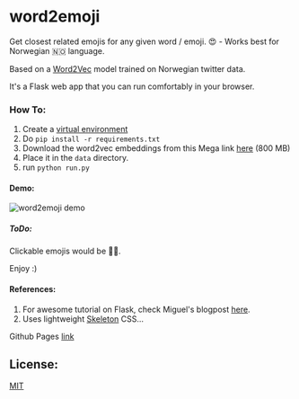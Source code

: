 # word2emoji
Get closest related emojis for any given word / emoji.  😍 - Works best for Norwegian 🇳🇴 language.

Based on a [Word2Vec](https://code.google.com/p/word2vec/) model trained on Norwegian twitter data.

It's a Flask web app that you can run comfortably in your browser.

### How To:
1. Create a [virtual environment](https://docs.python.org/3/library/venv.html)
2. Do ``` pip install -r requirements.txt ```
3. Download the word2vec embeddings from this Mega link [here](https://mega.nz/#F!4VZFGIAa!uGx0JoqTr3KcN1bIwt1LzA) (800 MB)
4. Place it in the ```data``` directory.
5. run ``` python run.py ```

#### Demo:
![word2emoji demo](https://cloud.githubusercontent.com/assets/6368653/17326353/1f639136-58b1-11e6-8e09-75f1ce2bb467.gif)


##### ToDo:
Clickable emojis would be 👌🏼.



Enjoy :)

#### References:
1. For awesome tutorial on Flask, check Miguel's blogpost [here](http://blog.miguelgrinberg.com/post/the-flask-mega-tutorial-part-i-hello-world).
2. Uses lightweight [Skeleton](http://getskeleton.com) CSS...

Github Pages [link](https://vaddina.github.io/word2emoji/)


## License:
[MIT](LICENSE)
